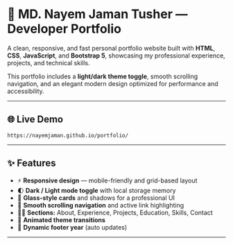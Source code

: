 # 💼 MD. Nayem Jaman Tusher — Developer Portfolio

A clean, responsive, and fast personal portfolio website built with **HTML**, **CSS**, **JavaScript**, and **Bootstrap 5**, showcasing my professional experience, projects, and technical skills.

This portfolio includes a **light/dark theme toggle**, smooth scrolling navigation, and an elegant modern design optimized for performance and accessibility.

---

## 🌐 Live Demo


`https://nayemjaman.github.io/portfolio/`

---

## ✨ Features

- ⚡ **Responsive design** — mobile-friendly and grid-based layout  
- 🌓 **Dark / Light mode toggle** with local storage memory  
- 🎨 **Glass-style cards** and shadows for a professional UI  
- 🔗 **Smooth scrolling navigation** and active link highlighting  
- 👨‍💻 **Sections:** About, Experience, Projects, Education, Skills, Contact  
- 🔄 **Animated theme transitions**  
- 📆 **Dynamic footer year** (auto updates)

---

